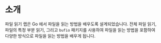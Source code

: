 # 소개

파일 읽기 랩은 Go 에서 파일을 읽는 방법을 배우도록 설계되었습니다. 전체 파일 읽기, 파일의 특정 부분 읽기, 그리고 `bufio` 패키지를 사용하여 파일을 읽는 방법을 포함하여 다양한 방식으로 파일을 읽는 방법을 배우게 됩니다.
